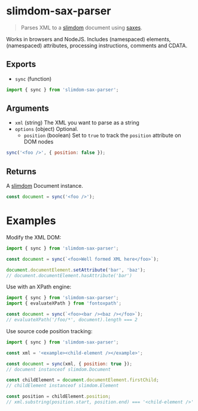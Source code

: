 # slimdom-sax-parser

> Parses XML to a [slimdom](https://www.npmjs.com/package/slimdom) document using [saxes](https://www.npmjs.com/package/saxes).

Works in browsers and NodeJS. Includes (namespaced) elements, (namespaced) attributes, processing instructions, comments and CDATA.

## Exports

* `sync` (function)

```js
import { sync } from 'slimdom-sax-parser';
```

## Arguments

* `xml`         (string)  The XML you want to parse as a string
* `options`     (object)  Optional.
  * `position`  (boolean)  Set to `true` to track the `position` attribute on DOM nodes

```js
sync('<foo />', { position: false });
```

## Returns

A [slimdom](https://www.npmjs.com/package/slimdom) Document instance.

```js
const document = sync('<foo />');
```

# Examples

Modify the XML DOM:
```js
import { sync } from 'slimdom-sax-parser';

const document = sync(`<foo>Well formed XML here</foo>`);

document.documentElement.setAttribute('bar', 'baz');
// document.documentElement.hasAttribute('bar')
```

Use with an XPath engine:
```js
import { sync } from 'slimdom-sax-parser';
import { evaluateXPath } from 'fontoxpath';

const document = sync(`<foo><bar /><baz /></foo>`);
// evaluateXPath('/foo/*', document).length === 2
```

Use source code position tracking:
```js
import { sync } from 'slimdom-sax-parser';

const xml = '<example><child-element /></example>';

const document = sync(xml, { position: true });
// document instanceof slimdom.Document

const childElement = document.documentElement.firstChild;
// childElement instanceof slimdom.Element

const position = childElement.position;
// xml.substring(position.start, position.end) === '<child-element />'
```
